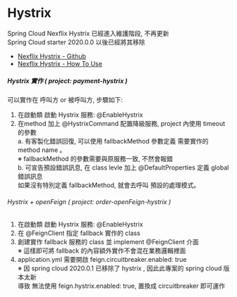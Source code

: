 # Hystrix
Spring Cloud Nexflix Hystrix 已經進入維護階段, 不再更新 <br>
Spring Cloud starter 2020.0.0 以後已經將其移除 <br>
- [Nexflix Hystrix - Github](https://github.com/Netflix/Hystrix) 
- [Nexflix Hystrix - How To Use](https://github.com/Netflix/Hystrix/wiki/How-To-Use)

##### Hystrix 實作 ( project: payment-hystrix )
可以實作在 呼叫方 or 被呼叫方, 步驟如下:
1. 在啟動類 啟動 Hystrix 服務: @EnableHystrix <br>
2. 在method 加上 @HystrixCommand 配置降級服務, project 內使用 timeout 的參數 <br>
   	a. 有客製化錯誤回復, 可以使用 fallbackMethod 參數定義 需要實作的 method name 。<br>
   	※ fallbackMethod 的參數需要與原服務一致, 不然會報錯 <br>
   	b. 可宣告預設錯誤訊息, 在 class levle 加上 @DefaultProperties 定義 global 錯誤訊息<br>
       如果沒有特別定義 fallbackMethod, 就會去呼叫 預設的處理模式。<br>

###### Hystrix + openFeign ( project: order-openFeign-hystrix )
1. 在啟動類 啟動 Hystrix 服務: @EnableHystrix <br>
2. 在 @FeignClient 指定 fallback 實作的 class <br>
3. 創建實作 fallback 服務的 class 並 implement @FeignClient 介面 <br>
※ 這樣即可將 fallback 的內容額外實作不會混在業務邏輯裡面 <br>
4. application.yml 需要開啟 feign.circuitbreaker.enabled: true <br>
※ 因 spring cloud 2020.0.1 已移除了 hystrix , 因此此專案的 spring cloud 版本太新 <br>
  導致 無法使用 feign.hystrix.enabled: true, 置換成 circuitbreaker 即可運作 <br>


